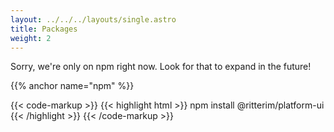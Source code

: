 ```yaml
---
layout: ../../../layouts/single.astro
title: Packages
weight: 2
---
```


Sorry, we're only on npm right now. Look for that to expand in the future!

{{% anchor name="npm" %}}

{{< code-markup >}}
{{< highlight html >}}
npm install @ritterim/platform-ui
{{< /highlight >}}
{{< /code-markup >}}
